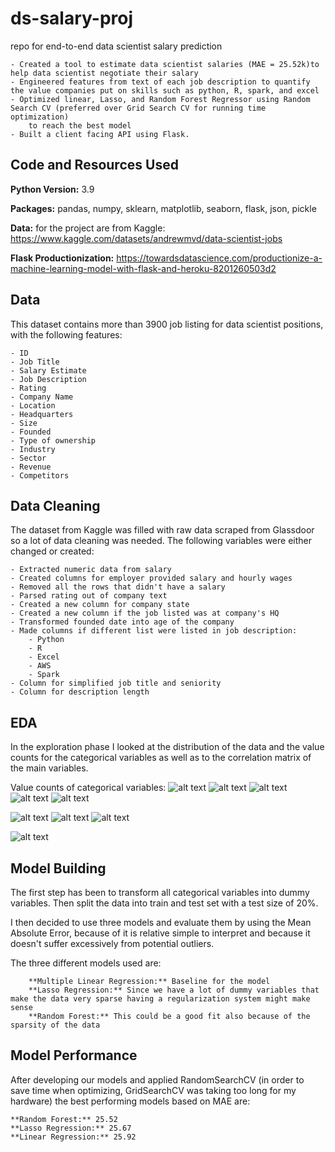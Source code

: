 # ds-salary-proj
repo for end-to-end data scientist salary prediction

	- Created a tool to estimate data scientist salaries (MAE = 25.52k)to help data scientist negotiate their salary
	- Engineered features from text of each job description to quantify the value companies put on skills such as python, R, spark, and excel
	- Optimized linear, Lasso, and Random Forest Regressor using Random Search CV (preferred over Grid Search CV for running time optimization)
		to reach the best model
	- Built a client facing API using Flask.

## Code and Resources Used
**Python Version:** 3.9

**Packages:** pandas, numpy, sklearn, matplotlib, seaborn, flask, json, pickle

**Data:** for the project are from Kaggle: https://www.kaggle.com/datasets/andrewmvd/data-scientist-jobs

**Flask Productionization:** https://towardsdatascience.com/productionize-a-machine-learning-model-with-flask-and-heroku-8201260503d2

## Data

This dataset contains more than 3900 job listing for data scientist positions, with the following features:

	- ID
	- Job Title
	- Salary Estimate
	- Job Description
	- Rating
	- Company Name
	- Location
	- Headquarters
	- Size
	- Founded
	- Type of ownership
	- Industry
	- Sector
	- Revenue
	- Competitors

## Data Cleaning

The dataset from Kaggle was filled with raw data scraped from Glassdoor so a lot of data cleaning was needed. The following variables were either changed or created:

	- Extracted numeric data from salary
	- Created columns for employer provided salary and hourly wages
	- Removed all the rows that didn't have a salary
	- Parsed rating out of company text
	- Created a new column for company state
	- Created a new column if the job listed was at company's HQ
	- Transformed founded date into age of the company
	- Made columns if different list were listed in job description:
		- Python
		- R
		- Excel
		- AWS
		- Spark
	- Column for simplified job title and seniority
	- Column for description length

## EDA

In the exploration phase I looked at the distribution of the data and the value counts for the categorical variables as well as to the correlation matrix of the main variables.

Value counts of categorical variables:
![alt text](https://github.com/lorenzodinapoli/ds-salary-proj/blob/main/images/location.png "Location")
![alt text](https://github.com/lorenzodinapoli/ds-salary-proj/blob/main/images/revenues.png "Revenues")
![alt text](https://github.com/lorenzodinapoli/ds-salary-proj/blob/main/images/sector.png "Sector")
![alt text](https://github.com/lorenzodinapoli/ds-salary-proj/blob/main/images/size.png "Company Size")
![alt text](https://github.com/lorenzodinapoli/ds-salary-proj/blob/main/images/company_name.png "Company Name")


![alt text](https://github.com/lorenzodinapoli/ds-salary-proj/blob/main/images/avg_salary.png "Average Salary by Role")
![alt text](https://github.com/lorenzodinapoli/ds-salary-proj/blob/main/images/avg_salary_seniority.png "Average Salary by Role and Seniority")
![alt text](https://github.com/lorenzodinapoli/ds-salary-proj/blob/main/images/avg_salary_state.png "Average Salary by State")


![alt text](https://github.com/lorenzodinapoli/ds-salary-proj/blob/main/images/word_cloud.png "World Cloud")



## Model Building

The first step has been to transform all categorical variables into dummy variables. Then split the data into train and test set with a test size of 20%.


I then decided to use three models and evaluate them by using the Mean Absolute Error, because of it is relative simple to interpret and because it doesn't suffer excessively from potential outliers.

The three different models used are:

		**Multiple Linear Regression:** Baseline for the model
	 	**Lasso Regression:** Since we have a lot of dummy variables that make the data very sparse having a regularization system might make sense
		**Random Forest:** This could be a good fit also because of the sparsity of the data

## Model Performance

After developing our models and applied RandomSearchCV (in order to save time when optimizing, GridSearchCV was taking too long for my hardware) the best performing models based on MAE are:

	**Random Forest:** 25.52
	**Lasso Regression:** 25.67
	**Linear Regression:** 25.92






















